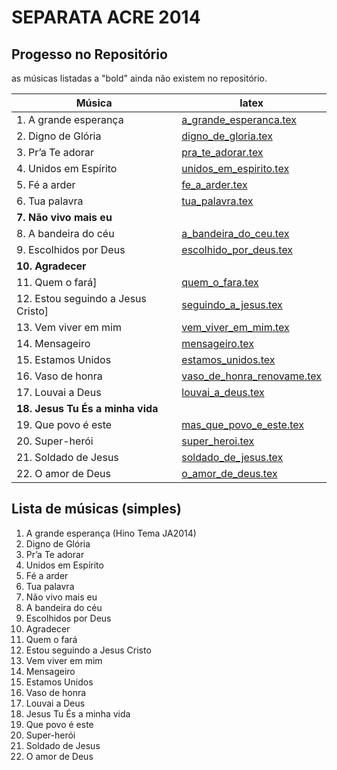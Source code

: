 SEPARATA ACRE 2014
==================

Progesso no Repositório
-----------------------

as músicas listadas a "bold" ainda não existem no repositório.

| Música                      | latex       | 
| --------------------------- |-------------|
| 1. A grande esperança   | [a_grande_esperanca.tex](../../songs/pt/a_grande_esperanca.tex)              | 
| 2. Digno de Glória          | [digno_de_gloria.tex](../../songs/pt/digno_de_gloria.tex)             | 
| 3. Pr’a Te adorar           | [pra_te_adorar.tex](../../songs/pt/pra_te_adorar.tex)                 |   
| 4. Unidos em Espírito       | [unidos_em_espirito.tex](../../songs/pt/unidos_em_espirito.tex)             | 
| 5. Fé a arder               | [fe_a_arder.tex](../../songs/pt/fe_a_arder.tex)            | 
| 6. Tua palavra              | [tua_palavra.tex](../../songs/pt/tua_palavra.tex)              | 
| **7. Não vivo mais eu**     |               | 
| 8. A bandeira do céu        | [a_bandeira_do_ceu.tex](../../songs/pt/a_bandeira_do_ceu.tex)              | 
| 9. Escolhidos por Deus      | [escolhido_por_deus.tex](../../songs/pt/escolhido_por_deus.tex)               | 
| **10. Agradecer**           |               | 
| 11. Quem o fará]            | [quem_o_fara.tex](../../songs/pt/quem_o_fara.tex)              | 
| 12. Estou seguindo a Jesus Cristo] |   [seguindo_a_jesus.tex](../../songs/pt/seguindo_a_jesus.tex) | 
| 13. Vem viver em mim        | [vem_viver_em_mim.tex](../../songs/pt/vem_viver_em_mim.tex)               | 
| 14. Mensageiro              | [mensageiro.tex](../../songs/pt/mensageiro.tex)            | 
| 15. Estamos Unidos          | [estamos_unidos.tex](../../songs/pt/estamos_unidos.tex)              | 
| 16. Vaso de honra           | [vaso_de_honra_renovame.tex](../../songs/pt/vaso_de_honra_renovame.tex)              | 
| 17. Louvai a Deus           | [louvai_a_deus.tex](../../songs/pt/louvai_a_deus.tex)             | 
| **18. Jesus Tu És a minha vida** |                      | 
| 19. Que povo é este         | [mas_que_povo_e_este.tex](../../songs/pt/mas_que_povo_e_este.tex)            | 
| 20. Super-herói             | [super_heroi.tex](../../songs/pt/super_heroi.tex)               | 
| 21. Soldado de Jesus        | [soldado_de_jesus.tex](../../songs/pt/soldado_de_jesus.tex)     | 
| 22. O amor de Deus          | [o_amor_de_deus.tex](../../songs/pt/o_amor_de_deus.tex)         | 


Lista de músicas (simples)
--------------------------
1. A grande esperança (Hino Tema JA2014)
2. Digno de Glória
3. Pr’a Te adorar
4. Unidos em Espírito
5. Fé a arder
6. Tua palavra
7. Não vivo mais eu
8. A bandeira do céu
9. Escolhidos por Deus
10. Agradecer
11. Quem o fará
12. Estou seguindo a Jesus Cristo
13. Vem viver em mim
14. Mensageiro
15. Estamos Unidos
16. Vaso de honra
17. Louvai a Deus
18. Jesus Tu És a minha vida
19. Que povo é este
20. Super-herói
21. Soldado de Jesus
22. O amor de Deus

